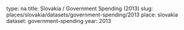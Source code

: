 type: na
title: Slovakia / Government Spending (2013)
slug: places/slovakia/datasets/government-spending/2013
place: slovakia
dataset: government-spending
year: 2013
